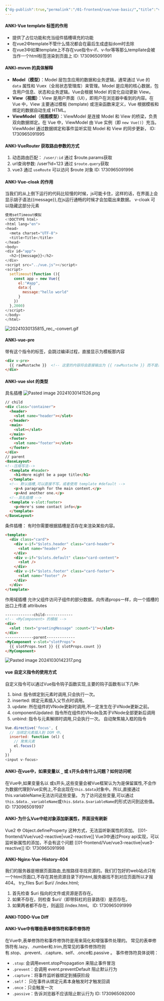 ```yaml
---
{"dg-publish":true,"permalink":"/01-frontend/vue/vue-basic/","title":"vue基础问题","created":"2024-10-30T15:22:44.000+08:00","updated":"2024-11-11T10:38:47.265+08:00"}
---
```


#### ANKI-Vue template 标签的作用
+ 提供了占位功能和充当组件插槽填充的功能
+ 在vue2中template不管什么情况都会在最后生成虚拟dom时去除
+ 在vue3中如果template上不存在vue指令v-if、v-for等等那么templlate会被当作一个html标签渲染到页面上
ID: 1730965091991

#### ANKI-mvvm 的具体解释
- **Model（模型）**：Model 层包含应用的数据和业务逻辑，通常通过 Vue 的 `data` 属性和 Vuex（全局状态管理库）来管理。Model 是应用的核心数据，包含用户信息、状态和业务逻辑。Vue会根据 Model 的变化自动更新 View。    
- **View（视图）**：View 是用户界面（UI），即用户在浏览器中看到的内容。在 Vue 中，View 主要通过模板 (template) 或渲染函数来定义，Vue 根据模板和绑定的数据自动生成 HTML。
- **ViewModel（视图模型）**：ViewModel 是连接 Model 和 View 的桥梁，负责双向数据绑定。在 Vue 中，ViewModel 由 Vue 实例（即 `new Vue()`）充当。ViewModel 通过数据绑定和事件监听实现 Model 和 View 的同步更新，
ID: 1730965091995

#### ANKI-VueRouter 获取路由参数的方式
1. 动态路由匹配： `/user/:id` 通过 $route.params获取
2. url查询参数: /user?id=123 通过 `$route.query`获取
3. vue3 通过 `useRoute` 可以访问 $route 对象
ID: 1730965091996

#### ANKI-Vue-cloak 的作用
当我们的从上倒下运行的代码比较慢的时候，js可能卡住，这样的话，在界面上会显示胡子语法{{message}},在js运行通畅的时候才会加载出来数据。
v-cloak 可以隐藏这部分元素
```js
使用setTimeout模拟
<!DOCTYPE html>
<html lang="en">
<head>
  <meta charset="UTF-8">
  <title>Title</title>
</head>
<body>
<div id="app">
  <h2>{{message}}</h2>
</div>
<script src="../vue.js"></script>
<script>
  setTimeout(function (){
    const app = new Vue({
      el:"#app",
      data:{
        message:"hello world"
      }
    })
  },2000)
</script>
</body>
</html>
```
![20241030135815_rec_-convert.gif](/img/user/attachments/20241030135815_rec_-convert.gif)
#### ANKI-vue-pre
带有这个指令的标签，会跳过编译过程，直接显示为模板那内容
```html
<div v-pre>
  {{ rawMustache }}  <!-- 这里的内容将会直接输出为 {{ rawMustache }} 而不是进行数据绑定 -->
</div>
```

#### ANKI-vue slot 的类型
具名插槽
![Pasted image 20241030141526.png](/img/user/attachments/Pasted%20image%2020241030141526.png)
```html
// child
<div class="container">
  <header>
    <slot name="header"></slot>
  </header>
  <main>
    <slot></slot>
  </main>
  <footer>
    <slot name="footer"></slot>
  </footer>
</div>
// parent
<BaseLayout>
<!--压缩写法-->
  <template #header>
    <h1>Here might be a page title</h1>
  </template>
  <!-- 默认插槽,可以直接不写，或者使用 template #default -->
    <p>A paragraph for the main content.</p>
    <p>And another one.</p>
  <!--具名插槽 -->
  <template v-slot:footer>
    <p>Here's some contact info</p>
  </template>
</BaseLayout>
```
条件插槽：
有时你需要根据插槽是否存在来渲染某些内容。
```html
<template>
  <div class="card">
    <div v-if="$slots.header" class="card-header">
      <slot name="header" />
    </div>
    <div v-if="$slots.default" class="card-content">
      <slot />
    </div>
    <div v-if="$slots.footer" class="card-footer">
      <slot name="footer" />
    </div>
  </div>
</template>
```
作用域插槽
允许父组件访问子组件的部分数据。向传递props一样，向一个插槽的出口上传递 attributes
```html
-------------child-------------
<!-- <MyComponent> 的模板 -->
<div>
  <slot :text="greetingMessage" :count="1"></slot>
</div>
-------------parent-------------
<MyComponent v-slot="slotProps">
  {{ slotProps.text }} {{ slotProps.count }}
</MyComponent>
```
![Pasted image 20241030142317.png](/img/user/attachments/Pasted%20image%2020241030142317.png)
#### vue 自定义指令的使用方式
自定义指令可以通过Vue指令钩子函数实现,主要的钩子函数有以下几种:
1. bind: 指令绑定到元素时调用,只会执行一次。
2. inserted: 绑定元素插入父节点时调用。
3. update: 所在组件的VNode更新时调用,不一定发生在子VNode更新之前。
4. componentUpdated: 指令所在组件的VNode及其子VNode全部更新后调用
5. unbind: 指令与元素解绑时调用,只会执行一次。
自动聚焦输入框的指令
```js
Vue.directive('focus', {
  // 当绑定元素插入到 DOM 中。
  inserted: function (el) {
    // 聚焦元素
    el.focus()
  }
})
<input v-focus>
```
#### ANKI-在vue中，如果变量以 `_` 或 `$`开头会有什么问题？如何访问呢
在Vue中,如果变量名以 或`$`开头,这些变量会被Vue框架认为为是保留属性,不会作为数据代理到Vue实例上,不会出现在`this.$data`对象中。所以,直接通过 this.variableName无法访问这些变量。
为了访问这些变量,可以通过`this.$data._variableName`或`this.$data.$variableName`的形式访问到这些值。
ID: 1730965091997

#### ANKI-为什么Vue中给对象添加新属性，界面没有刷新
Vue2 中 Object.defineProperty 这种方式，无法监听新属性的添加。
[[01-frontend/Vue/vue2-reactive\|vue2-reactive]]
Vue3中通过Proxy api实现，可以监听新属性的添加，不会有这个问题
[[01-frontend/Vue/vue3-reactive\|vue3-reactive]]
ID: 1730965091998


#### ANKI-Nginx-Vue-History-404
我们的服务器是根据页面路由,去按路径寻找资源的。我们打包好的web站点只有一个html页面口,不存在其他资源目录下的html,服务器找不到对应页面所以才报404。
try_files $uri $uri/ /index.html;
1. 首先检查 $uri 指向的文件或资源是否存在。
2. 如果不存在，则检查 $uri/（即带斜杠的目录路径）是否存在。
3. 如果两者都不存在，则返回 /index.html。
ID: 1730965091999

#### ANKI-TODO-Vue Diff

#### ANKI-Vue中有哪些表单修饰符和事件修饰符
在Vue中,表单修饰符和事件修饰符是用来简化和增强事件处理的。
常见的表单修饰符有.lazy、.number和.trim,而常见的事件修饰符则有.stop、.prevent、.capture、self、.once和.passive 。
事件修饰符具体说明：
+ `.stop`: 会调用event.stopPropagation 来阻止事件冒泡
+ `.prevent`：会调用 event.preventDefault 阻止默认行为
+ `.capture`：将事件监听器绑定到捕获阶段
+ `.self`： 只在事件从绑定元素本身触发时才触发回调
+ `.once`：只会触发一次
+ `.passive`：告诉浏览器不应该阻止默认行为
ID: 1730965092000
